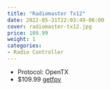 ```yaml
---
title: "Radiomaster Tx12"
date: 2022-05-31T22:03:49-06:00
cover: radiomaster-tx12.jpg
price: 109.99
weight: 1
categories:
- Radio Controller
---
```


- Protocol: OpenTX
- $109.99 [getfpv](https://www.getfpv.com/radios/radio-controllers/radiomaster-tx12-multi-protocol-opentx-2-4ghz-rc-transmitter.html)

